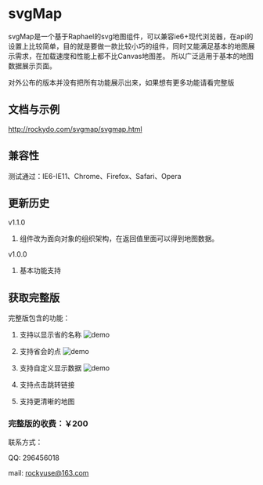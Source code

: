 # svgMap
svgMap是一个基于Raphael的svg地图组件，可以兼容ie6+现代浏览器，在api的设置上比较简单，目的就是要做一款比较小巧的组件，同时又能满足基本的地图展示需求，在加载速度和性能上都不比Canvas地图差。
所以广泛适用于基本的地图数据展示页面。

对外公布的版本并没有把所有功能展示出来，如果想有更多功能请看完整版

##  文档与示例

<http://rockydo.com/svgmap/svgmap.html>

##  兼容性

测试通过：IE6-IE11、Chrome、Firefox、Safari、Opera

##  更新历史

v1.1.0

1. 组件改为面向对象的组织架构，在返回值里面可以得到地图数据。

v1.0.0

1. 基本功能支持


##  获取完整版

完整版包含的功能：

1. 支持以显示省的名称
![demo](https://raw.githubusercontent.com/rockyuse/svgMap/master/screenshot/demo1.jpg)

2. 支持省会的点
![demo](https://raw.githubusercontent.com/rockyuse/svgMap/master/screenshot/demo2.jpg)

3. 支持自定义显示数据
![demo](https://raw.githubusercontent.com/rockyuse/svgMap/master/screenshot/demo3.jpg)

4. 支持点击跳转链接

5. 支持更清晰的地图


### 完整版的收费：￥200


联系方式：

QQ:     296456018
    
mail:   rockyuse@163.com